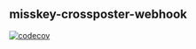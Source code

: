 ## misskey-crossposter-webhook
[![codecov](https://codecov.io/gh/Hoto-Cocoa/misskey-crossposter-webhook/graph/badge.svg?token=MKTNH27HTL)](https://codecov.io/gh/Hoto-Cocoa/misskey-crossposter-webhook)
